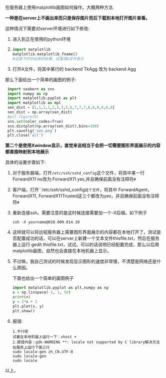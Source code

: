 在服务器上使用matplotlib画图如何操作。大概两种方法.

**一种是在server上不画出来而只是保存图片而后下载到本地打开图片查看。**

这种情况下需要对server环境进行如下修改:

1. 进入到正在使用的python环境

2. ```python
   import matplotlib
   matplotlib.matplotlib_fname()
   #记录下打印出来的结果，这里用A文件表示
   ```

3. 打开A文件，将其中某行的  backend TkAgg 改为 backend Agg

那么下面给出一个简单的画图的例子:

```python
 import seaborn as sns
 import numpy as np
 import matplotlib.pyplot as plt
 import matplotlib as mpl
 sen_dist = [1,1,1,1,2,2,3,5,6,7,7,7,8,8,8,8,8,8]
 sen_dist = np.array(sen_dist)
 #plt.figure(0)
 sns.set(color_codes=True)
 sns.distplot(np.array(sen_dist),bins=180)
 plt.savefig('sen.png')
 plt.close('all')
```



**第二个是使用Xwindow显示，直觉来说相当于会把一切需要图形界面展示的内容都直接映射到本地展示**

具体的设置步骤如下:

1. 对于服务器端，打开`/etc/ssh/sshd_config`这个文件，将其中某一行  ForwardX11 no改为:ForwardX11 yes,并且确保前面没有注释符`#`

2. 客户端，打开``/etc/ssh/sshd_config`这个文件`，将其中 ForwardAgent，ForwardX11, ForwardX11Trusted这三个都改为yes，并且确保前面没有注释符`#`

3. 重新连接ssh。需要注意的是这时候连接需要加一个-X后缀。如下例子

   ```
   ssh -X yourname@018.009.014.10
   ```

4. 这样就可以将远程服务器上需要图形界面展示的内容都在本地打开了。测试是否配置成功的话，可以在server上新建一个文本文件thisfile.txt，然后在服务器上运行 gedit thisfile.txt，试试。可以的话说明已经配置完成，那么以后用matplotlib画图，自然也会直接在本地机器上显示。

5. 不过嘛，我自己测试的时候发现显示图形的速度非常慢，不清楚是网络还是什么原因。

   下面也给出一个简单的画图例子

   ```python
   import matplotlib.pyplot as plt,numpy as np
   x = np.linspace(-1, 1, 50)
   print(x)
   y = 2*x + 1
   plt.plot(x, y)
   plt.show()
   ```

   

6. 报错:

   ```
   1.不行呢
   试着在本地机器上运行一下：xhost +
   2.报错内容：gdk-WARNING **: locale not supported by C library解决方法
   在服务上运行下面三行
   sudo locale-gen zh_CN.UTF-8
   sudo locale-gen
   sudo locale
   ```

   

以上。